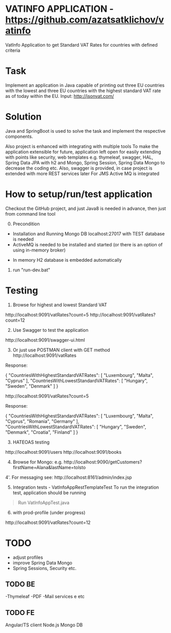 # VATINFO APPLICATION - https://github.com/azatsatklichov/vatinfo

 VatInfo Application to get Standard VAT Rates for countries with defined  criteria
 
# Task
Implement an application in Java capable of printing out three EU countries with the lowest and three EU countries with 
the highest standard VAT rate as of today within the EU.  Input: http://jsonvat.com/

# Solution 
Java and SpringBoot is used to solve the task and implement the respective components. 

Also project is enhanced with integrating with multiple tools
To make the application extensible for future,  application left open for easily extending with points like security, web templates e.g. thymeleaf, swagger, HAL, 
Spring Data JPA with h2 and Mongo, Spring Session, Spring Data Mongo to decrease the coding etc.  Also, swagger is provided, in case project is extended with more REST services later
For JMS Active MQ is integrated 


# How to setup/run/test application
Checkout the GitHub project, and just Java8 is needed in advance, then just from command line tool 
 
0. Precondition  
- Installation and Running Mongo DB localhost:27017 with TEST database is needed 
- ActiveMQ is needed to be installed and started (or there is an option of using in-memory broker)
+ In memory H2 database is embedded automatically  

1. run "run-dev.bat"  


# Testing

1. Browse for highest and lowest Standard VAT 

http://localhost:9091/vatRates?count=5
http://localhost:9091/vatRates?count=12

2. Use Swagger to test the application

http://localhost:9091/swagger-ui.html

3. Or just use POSTMAN client  with GET method 
http://localhost:9091/vatRates

Response:

{
    "CountriesWithHighestStandardVATRates": [
        "Luxembourg",
        "Malta",
        "Cyprus"
    ],
    "CountriesWithLowestStandardVATRates": [
        "Hungary",
        "Sweden",
        "Denmark"
    ]
}


http://localhost:9091/vatRates?count=5

Response:

{
    "CountriesWithHighestStandardVATRates": [
        "Luxembourg",
        "Malta",
        "Cyprus",
        "Romania",
        "Germany"
    ],
    "CountriesWithLowestStandardVATRates": [
        "Hungary",
        "Sweden",
        "Denmark",
        "Croatia",
        "Finland"
    ]
}


3. HATEOAS testing 

http://localhost:9091/users
http://localhost:9091/books

4. Browse for Mongo: e.g. http://localhost:9090/getCustomers?firstName=Alana&lastName=tolsto

4'. For messaging see: http://localhost:8161/admin/index.jsp


 
5. Integration tests  - VatInfoAppRestTemplateTest
To run the integration test, application should be running 
> Run VatInfoAppTest.java 
 
6. with prod-profile (under progress)
 
http://localhost:9091/vatRates?count=12
  
# TODO
 - adjust profiles
 - improve Spring Data Mongo  
 - Spring Sessions, Security etc. 
 




TODO BE
-----
-Thymeleaf
-PDF
-Mail services
e etc 

TODO FE 
-----
Angular/TS client 
Node.js 
Mongo DB 

 